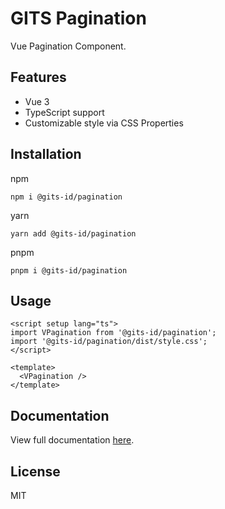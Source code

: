 # GITS Pagination

Vue Pagination Component.

## Features

- Vue 3
- TypeScript support
- Customizable style via CSS Properties

## Installation

npm

```
npm i @gits-id/pagination
```

yarn

```
yarn add @gits-id/pagination
```

pnpm

```
pnpm i @gits-id/pagination
```

## Usage

```vue
<script setup lang="ts">
import VPagination from '@gits-id/pagination';
import '@gits-id/pagination/dist/style.css';
</script>

<template>
  <VPagination />
</template>
```

## Documentation

View full documentation [here](https://gits-ui.web.app/?path=/story/components-pagination--default).

## License

MIT
